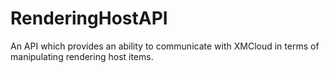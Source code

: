 # RenderingHostAPI
An API which provides an ability to communicate with XMCloud in terms of manipulating rendering host items.
